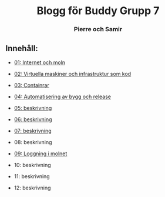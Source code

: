 <h1 align="center">Blogg för Buddy Grupp 7</h1>

<h3 align="center">Pierre och Samir</h3>

## Innehåll:

* [01: Internet och moln](01.md)

* [02: Virtuella maskiner och infrastruktur som kod](02.md)

* [03: Containrar](03.md)

* [04: Automatisering av bygg och release](04.md)

* [05: beskrivning](05.md)

* [06: beskrivning](06.md)

* [07: beskrivning](07.md)

* 08: beskrivning

* [09: Loggning i molnet](09.md)

* 10: beskrivning

* 11: beskrivning

* 12: beskrivning